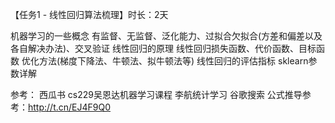 【任务1 - 线性回归算法梳理】时长：2天

机器学习的一些概念 有监督、无监督、泛化能力、过拟合欠拟合(方差和偏差以及各自解决办法)、交叉验证
线性回归的原理
线性回归损失函数、代价函数、目标函数
优化方法(梯度下降法、牛顿法、拟牛顿法等)
线性回归的评估指标
sklearn参数详解



参考：
西瓜书
cs229吴恩达机器学习课程
李航统计学习
谷歌搜索
公式推导参考：http://t.cn/EJ4F9Q0
